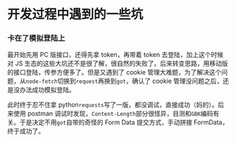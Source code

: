 # 开发过程中遇到的一些坑

### 卡在了模拟登陆上

最开始先用 PC 版接口，还得先拿 token，再带着 token 去登陆，加上这个时候对 JS 生态的这些大坑还不是很了解，很自然的失败了。后来转变思路，用移动版的接口登陆，传参方便多了。但是又遇到了 cookie 管理大难题，为了解决这个问题，从`node-fetch`切换到`request`再换到`got`，确认了 cookie 管理没问题之后，还是没办法成功模拟登陆。

此时终于忍不住拿 python`requests`写了一版，都没调试，直接成功（妈的）。后来使用 postman 调试时发现，`Content-Length`部分很怪异，目测和`GBK`编码有关。于是决定不用`got`自带的奇怪的 Form Data 提交方式，手动拼接 FormData，终于成功了。
